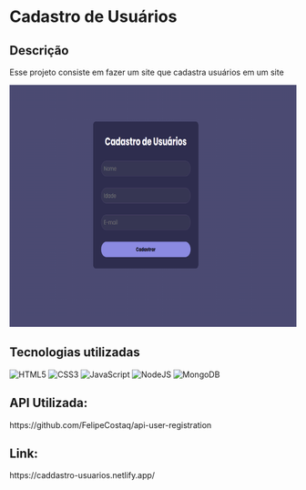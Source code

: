 <h1>Cadastro de Usuários</h1>

<h2>Descrição</h2>

<p>Esse projeto consiste em fazer um site que cadastra usuários em um site</p>

<p align="center">
  <a href="https://caddastro-usuarios.netlify.app/">
    <img height="425" width="625" src="https://github.com/FelipeCostaq/user-registration/blob/main/cadastroUsuariosImage.png" alt="Imagem do Site Cadastro de Usuários">
  </a>
</p>
<h2>Tecnologias utilizadas</h2>

![HTML5](https://img.shields.io/badge/html5-%23E34F26.svg?style=for-the-badge&logo=html5&logoColor=white)
![CSS3](https://img.shields.io/badge/css3-%231572B6.svg?style=for-the-badge&logo=css3&logoColor=white)
![JavaScript](https://img.shields.io/badge/javascript-%23323330.svg?style=for-the-badge&logo=javascript&logoColor=%23F7DF1E)
![NodeJS](https://img.shields.io/badge/node.js-6DA55F?style=for-the-badge&logo=node.js&logoColor=white)
![MongoDB](https://img.shields.io/badge/MongoDB-%234ea94b.svg?style=for-the-badge&logo=mongodb&logoColor=white)

<h2>API Utilizada:</h2>
<p>https://github.com/FelipeCostaq/api-user-registration</p>

<h2>Link: </h2>
<p>https://caddastro-usuarios.netlify.app/</p>
